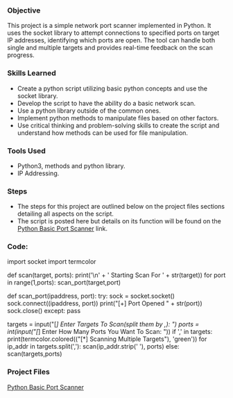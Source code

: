 ### Objective

This project is a simple network port scanner implemented in Python. It uses the socket library to attempt connections to specified ports on target IP addresses, identifying which ports are open. The tool can handle both single and multiple targets and provides real-time feedback on the scan progress.

### Skills Learned

- Create a python script utilizing basic python concepts and use the socket library.
- Develop the script to have the ability do a basic network scan.
- Use a python library outside of the common ones.
- Implement python methods to manipulate files based on other factors.
- Use critical thinking and problem-solving skills to create the script and understand how methods can be used for file manipulation.

### Tools Used

- Python3, methods and python library.
- IP Addressing.

### Steps
<!-- This is a comment. It won't be rendered on the webpage. drag & drop screenshots here or use imgur and reference them using imgsrc
Every screenshot should have some text explaining what the screenshot is about.
Example below.
*Ref 1: Network Diagram* -->
- The steps for this project are outlined below on the project files sections detailing all aspects on the script.
- The script is posted here but details on its function will be found on the [Python Basic Port Scanner](https://docs.google.com/document/d/1Vb8oog2Yl1GrESjKmwhsWng6FL1gjWxxVazeyE5emRU/edit?usp=sharing) link.
### Code:

import socket
import termcolor

def scan(target, ports):
	print('\n' + ' Starting Scan For ' + str(target))
	for port in range(1,ports):
		scan_port(target,port)

def scan_port(ipaddress, port):
	try:
		sock = socket.socket()
		sock.connect((ipaddress, port))
		print("[+] Port Opened " + str(port))
		sock.close()
	except:
		pass

targets = input("[*] Enter Targets To Scan(split them by ,): ")
ports = int(input("[*] Enter How Many Ports You Want To Scan: "))
if ',' in targets:
	print(termcolor.colored(("[*] Scanning Multiple Targets"), 'green'))
	for ip_addr in targets.split(','):
		scan(ip_addr.strip(' '), ports)
else:
	scan(targets,ports)



### Project Files

[Python Basic Port Scanner](https://docs.google.com/document/d/1Vb8oog2Yl1GrESjKmwhsWng6FL1gjWxxVazeyE5emRU/edit?usp=sharing)
